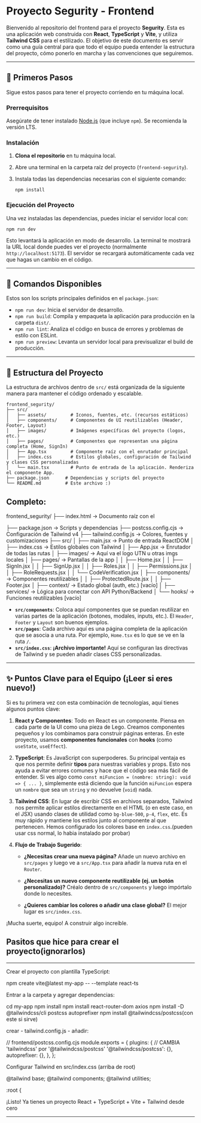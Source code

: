 # Proyecto Segurity - Frontend

Bienvenido al repositorio del frontend para el proyecto **Segurity**. Esta es una aplicación web construida con **React**, **TypeScript** y **Vite**, y utiliza **Tailwind CSS** para el estilizado. El objetivo de este documento es servir como una guía central para que todo el equipo pueda entender la estructura del proyecto, cómo ponerlo en marcha y las convenciones que seguiremos.

---

## 🚀 Primeros Pasos

Sigue estos pasos para tener el proyecto corriendo en tu máquina local.

### Prerrequisitos

Asegúrate de tener instalado [Node.js](https://nodejs.org/) (que incluye `npm`). Se recomienda la versión LTS.

### Instalación

1.  **Clona el repositorio** en tu máquina local.
2.  Abre una terminal en la carpeta raíz del proyecto (`frontend-segurity`).
3.  Instala todas las dependencias necesarias con el siguiente comando:

    ```
    npm install

    ```

### Ejecución del Proyecto

Una vez instaladas las dependencias, puedes iniciar el servidor local con:

```
npm run dev

```

Esto levantará la aplicación en modo de desarrollo. La terminal te mostrará la URL local donde puedes ver el proyecto (normalmente `http://localhost:5173`). El servidor se recargará automáticamente cada vez que hagas un cambio en el código.

---

## 📜 Comandos Disponibles

Estos son los scripts principales definidos en el `package.json`:

-   `npm run dev`: Inicia el servidor de desarrollo.
-   `npm run build`: Compila y empaqueta la aplicación para producción en la carpeta `dist/`.
-   `npm run lint`: Analiza el código en busca de errores y problemas de estilo con ESLint.
-   `npm run preview`: Levanta un servidor local para previsualizar el build de producción.

---

## 📂 Estructura del Proyecto

La estructura de archivos dentro de `src/` está organizada de la siguiente manera para mantener el código ordenado y escalable.

```
frontend_segurity/
├── src/
│   ├── assets/         # Iconos, fuentes, etc. (recursos estáticos)
│   ├── components/     # Componentes de UI reutilizables (Header, Footer, Layout)
│   ├── images/         # Imágenes específicas del proyecto (logos, etc.)
│   ├── pages/          # Componentes que representan una página completa (Home, SignIn)
│   ├── App.tsx         # Componente raíz con el enrutador principal
│   ├── index.css       # Estilos globales, configuración de Tailwind y clases CSS personalizadas
│   └── main.tsx        # Punto de entrada de la aplicación. Renderiza el componente App.
├── package.json      # Dependencias y scripts del proyecto
└── README.md         # Este archivo :)
```


## Completo:

frontend_segurity/
├── index.html                 → Documento raíz con el <div id="root">
├── package.json               → Scripts y dependencias
├── postcss.config.cjs         → Configuración de Tailwind v4
├── tailwind.config.js         → Colores, fuentes y customizaciones
├── src/
│   ├── main.jsx               → Punto de entrada ReactDOM
│   ├── index.css              → Estilos globales con Tailwind
│   ├── App.jsx                → Enrutador de todas las rutas
│   ├── images/                → Aquí va el logo UTN u otras imgs locales
│   ├── pages/                 → Pantallas de la app
│   │   ├── Home.jsx
│   │   ├── SignIn.jsx
│   │   ├── SignUp.jsx
│   │   ├── Roles.jsx
│   │   ├── Permissions.jsx
│   │   ├── RoleRequests.jsx
│   │   └── CodeVerification.jsx
│   ├── components/            → Componentes reutilizables
│   │   ├── ProtectedRoute.jsx
│   │   ├── Footer.jsx
│   ├── context/               → Estado global (auth, etc.) [vacío]
│   ├── services/              → Lógica para conectar con API Python/Backend
│   └── hooks/                 → Funciones reutilizables [vacío]


-   **`src/components`**: Coloca aquí componentes que se puedan reutilizar en varias partes de la aplicación (botones, modales, inputs, etc.). El `Header`, `Footer` y `Layout` son buenos ejemplos.
-   **`src/pages`**: Cada archivo aquí es una página completa de la aplicación que se asocia a una ruta. Por ejemplo, `Home.tsx` es lo que se ve en la ruta `/`.
-   **`src/index.css`**: **¡Archivo importante!** Aquí se configuran las directivas de Tailwind y se pueden añadir clases CSS personalizadas.

---

## ✨ Puntos Clave para el Equipo (¡Leer si eres nuevo!)

Si es tu primera vez con esta combinación de tecnologías, aquí tienes algunos puntos clave:

1.  **React y Componentes**: Todo en React es un componente. Piensa en cada parte de la UI como una pieza de Lego. Creamos componentes pequeños y los combinamos para construir páginas enteras. En este proyecto, usamos **componentes funcionales** con **hooks** (como `useState`, `useEffect`).

2.  **TypeScript**: Es JavaScript con superpoderes. Su principal ventaja es que nos permite definir **tipos** para nuestras variables y props. Esto nos ayuda a evitar errores comunes y hace que el código sea más fácil de entender. Si ves algo como `const miFuncion = (nombre: string): void => { ... }`, simplemente está diciendo que la función `miFuncion` espera un `nombre` que sea un `string` y no devuelve (`void`) nada.

3.  **Tailwind CSS**: En lugar de escribir CSS en archivos separados, Tailwind nos permite aplicar estilos directamente en el HTML (o en este caso, en el JSX) usando clases de utilidad como `bg-blue-500`, `p-4`, `flex`, etc. Es muy rápido y mantiene los estilos junto al componente al que pertenecen. Hemos configurado los colores base en `index.css`.(pueden usar css normal, lo habia instalado por probar)

4.  **Flujo de Trabajo Sugerido**:

    -   **¿Necesitas crear una nueva página?** Añade un nuevo archivo en `src/pages` y luego ve a `src/App.tsx` para añadir la nueva ruta en el `Router`.
    
    -   **¿Necesitas un nuevo componente reutilizable (ej. un botón personalizado)?** Créalo dentro de `src/components` y luego impórtalo donde lo necesites.

    -   **¿Quieres cambiar los colores o añadir una clase global?** El mejor lugar es `src/index.css`.

¡Mucha suerte, equipo! A construir algo increíble.


## Pasitos que hice para crear el proyecto(ignorarlos)

----------------------------------------------------------
Crear el proyecto con plantilla TypeScript:

npm create vite@latest my-app -- --template react-ts

Entrar a la carpeta y agregar dependencias:

cd my-app
npm install
npm install react-router-dom axios
npm install -D @tailwindcss/cli postcss autoprefixer
npm install @tailwindcss/postcss(con este si sirve)


crear  - tailwind.config.js  -
añadir: 

// frontend/postcss.config.cjs
module.exports = {
  plugins: {
    // CAMBIA 'tailwindcss' por '@tailwindcss/postcss'
    '@tailwindcss/postcss': {},
    autoprefixer: {},
  },
};



Configurar Tailwind en src/index.css (arriba de root)

@tailwind base;
@tailwind components;
@tailwind utilities;

:root {

¡Listo! Ya tienes un proyecto React + TypeScript + Vite + Tailwind desde cero

------------------------------------------




